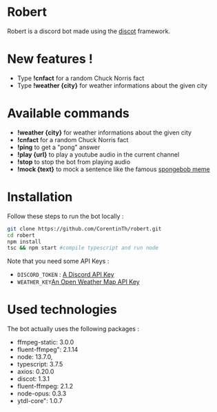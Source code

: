 # Robert
Robert is a discord bot made using the [discot](https://github.com/CorentinTh/discot/) framework.

# New features !
 - Type **!cnfact** for a random Chuck Norris fact
 - Type **!weather {city}** for weather informations about the given city

# Available commands
- **!weather {city}** for weather informations about the given city
- **!cnfact** for a random Chuck Norris fact
- **!ping** to get a "pong" answer
- **!play {url}** to play a youtube audio in the current channel
- **!stop** to stop the bot from playing audio
- **!mock {text}** to mock a sentence like the famous [spongebob meme](https://raw.githubusercontent.com/dhildebr/spongebob-case/master/memEs%20aRen't%20a%20SeRious%20SubjECt.jpg)

# Installation

Follow these steps to run the bot locally :
```sh
git clone https://github.com/CorentinTh/robert.git
cd robert
npm install
tsc && npm start #compile typescript and run node
```

Note that you need some API Keys :
- ```DISCORD_TOKEN``` : [A Discord API Key](https://discord.com/developers/applications)
- ```WEATHER_KEY```[An Open Weather Map API Key](https://openweathermap.org/price)
# Used technologies

The bot actually uses the following packages :
- ffmpeg-static: 3.0.0
- fluent-ffmpeg": 2.1.14
- node: 13.7.0,
- typescript: 3.7.5
- axios: 0.20.0
- discot: 1.3.1
- fluent-ffmpeg: 2.1.2
- node-opus: 0.3.3
- ytdl-core": 1.0.7